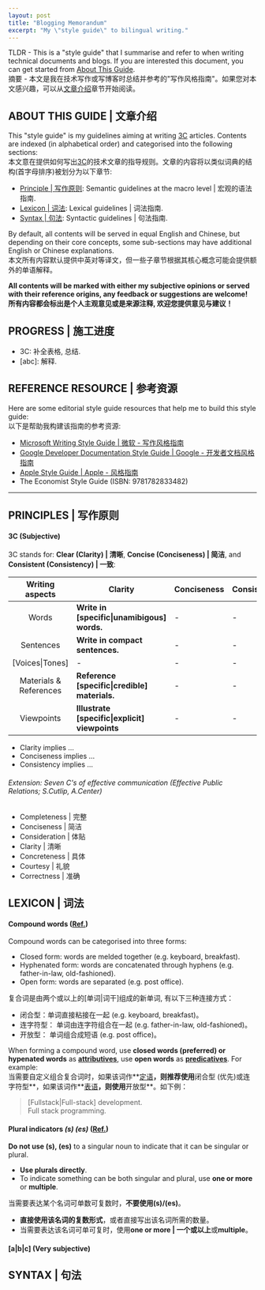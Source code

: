 ```yaml
---
layout: post
title: "Blogging Memorandum"
excerpt: "My \"style guide\" to bilingual writing."
---
```


TLDR - This is a "style guide" that I summarise and refer to when writing technical documents and blogs. If you are interested this document, you can get started from [About This Guide](#about-this-guide文章介绍).<br>
摘要 - 本文是我在技术写作或写博客时总结并参考的"写作风格指南"。如果您对本文感兴趣，可以从[文章介绍](#about-this-guide文章介绍)章节开始阅读。

## ABOUT THIS GUIDE | 文章介绍

This "style guide" is my guidelines aiming at writing [3C](#3c-subjective) articles. Contents are indexed (in alphabetical order) and categorised into the following sections:<br>
本文意在提供如何写出[3C](#3c-subjective)的技术文章的指导规则。文章的内容将以类似词典的结构(首字母排序)被划分为以下章节:
- [Principle \| 写作原则](#principles--写作原则): Semantic guidelines at the macro level \| 宏观的语法指南.
- [Lexicon \| 词法](#lexicon--词法): Lexical guidelines \| 词法指南.
- [Syntax \| 句法](#syntax--句法): Syntactic guidelines \| 句法指南.

By default, all contents will be served in equal English and Chinese, but depending on their core concepts, some sub-sections may have additional English or Chinese explanations.<br>
本文所有内容默认提供中英对等译文，但一些子章节根据其核心概念可能会提供额外的单语解释。

**All contents will be marked with either my subjective opinions or served with their reference origins, any feedback or suggestions are welcome!<br>所有内容都会标出是个人主观意见或是来源注释, 欢迎您提供意见与建议！**

## PROGRESS | 施工进度

- 3C: 补全表格, 总结.
- \[abc\]: 解释.

## REFERENCE RESOURCE | 参考资源

Here are some editorial style guide resources that help me to build this style guide:<br>
以下是帮助我构建该指南的参考资源: 
- [Microsoft Writing Style Guide \| 微软 - 写作风格指南](https://learn.microsoft.com/en-us/style-guide/welcome/)
- [Google Developer Documentation Style Guide \| Google - 开发者文档风格指南](https://developers.google.com/style)
- [Apple Style Guide \| Apple - 风格指南](https://support.apple.com/en-gb/guide/applestyleguide/welcome/web)
- The Economist Style Guide (ISBN: 9781782833482)

---

## PRINCIPLES | 写作原则

#### 3C (Subjective)

3C stands for: **Clear (Clarity) \| 清晰**, **Concise (Conciseness) \| 简洁**, and **Consistent (Consistency) \| 一致**:

| Writing aspects | Clarity | Conciseness | Consistency |
| :---: | --- | --- | --- |
| Words | **Write in [specific\|unamibigous] words.** | - | - |
| Sentences | **Write in compact sentences.** | - | - |
| [Voices\|Tones] | - | - | - |
| Materials & References | **Reference [specific\|credible] materials.** | - | - |
| Viewpoints | **Illustrate [specific\|explicit] viewpoints** | - | - |

- Clarity implies ...
- Conciseness implies ...
- Consistency implies ...

###### Extension: Seven C's of effective communication (*Effective Public Relations*; S.Cutlip, A.Center)

- Completeness \| 完整
- Conciseness \| 简洁
- Consideration \| 体贴
- Clarity \| 清晰
- Concreteness \| 具体
- Courtesy \| 礼貌
- Correctness \| 准确


## LEXICON | 词法

#### Compound words ([Ref.](https://english.stackexchange.com/questions/889/when-should-compound-words-be-written-as-one-word-with-hyphens-or-with-spac))

Compound words can be categorised into three forms:
- Closed form: words are melded together (e.g. keyboard, breakfast).
- Hyphenated form: words are concatenated through hyphens (e.g. father-in-law, old-fashioned).
- Open form: words are separated (e.g. post office).

复合词是由两个或以上的[单词\|词干]组成的新单词, 有以下三种连接方式：
- 闭合型：单词直接粘接在一起 (e.g. keyboard, breakfast)。
- 连字符型： 单词由连字符组合在一起 (e.g. father-in-law, old-fashioned)。
- 开放型： 单词组合成短语 (e.g. post office)。

When forming a compound word, use **closed words (preferred) or hypenated words** as **[attributives]()**, use **open words** as **[predicatives]()**. For example:<br>
当需要自定义组合复合词时，如果该词作**[定语]()**，则推荐使用**闭合型 (优先)或连字符型**，如果该词作**[表语]()**，则使用**开放型**。如下例：
> [Fullstack\|Full-stack] development.<br>
> Full stack programming.

#### Plural indicators *(s) (es)* ([Ref.](https://learn.microsoft.com/en-us/style-guide/a-z-word-list-term-collections/s/s-es))

**Do not use (s), (es)** to a singular noun to indicate that it can be singular or plural.
- **Use plurals directly**.
- To indicate something can be both singular and plural, use **one or more** or **multiple**.

当需要表达某个名词可单数可复数时，**不要使用(s)/(es)**。
- **直接使用该名词的复数形式**，或者直接写出该名词所需的数量。
- 当需要表达该名词可单可复时，使用**one or more \| 一个或以上**或**multiple**。

#### [a|b|c] (Very subjective)

## SYNTAX | 句法